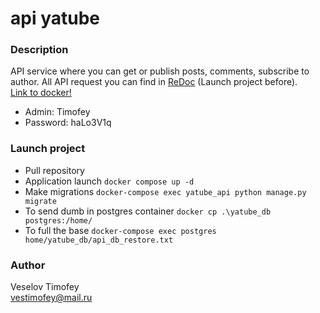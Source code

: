 # api yatube

### Description
API service where you can get or publish posts, comments, subscribe to author. All API request you can find in [ReDoc](http://localhost/redoc/) (Launch project before).<br />
[Link to docker!](https://hub.docker.com/repository/docker/vestimofey/yatube_api)
- Admin: Timofey
- Password: haLo3V1q 

### Launch project
* Pull repository
* Application launch ``` docker compose up -d ```
* Make migrations ``` docker-compose exec yatube_api python manage.py migrate ```
* To send dumb in postgres container ``` docker cp .\yatube_db postgres:/home/ ```
* To full the base ``` docker-compose exec postgres home/yatube_db/api_db_restore.txt ```

### Author
Veselov Timofey <br />
vestimofey@mail.ru
